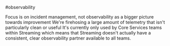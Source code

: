 #observability 

Focus is on incident management, not observability as a bigger picture towards improvement
We're firehosing a large amount of telemetry that isn't particularly clean or useful
It's currently only used by Core Services teams within Streaming which means that Streaming doesn't actually have a consistent, clear observability partner available to all teams.
